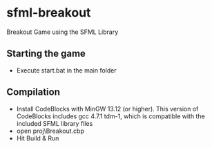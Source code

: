 # sfml-breakout
Breakout Game using the SFML Library

## Starting the game ##
- Execute start.bat in the main folder

## Compilation ##
- Install CodeBlocks with MinGW 13.12 (or higher). This version of CodeBlocks includes gcc 4.7.1 tdm-1, which is compatible with the included SFML library files
- open proj\Breakout.cbp
- Hit Build & Run
